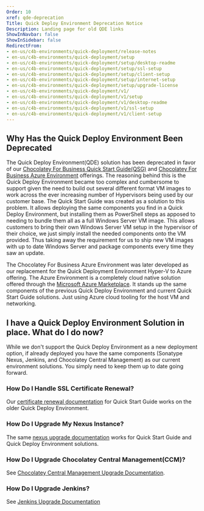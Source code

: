 ```yaml
---
Order: 10
xref: qde-deprecation
Title: Quick Deploy Environment Deprecation Notice
Description: Landing page for old QDE links
ShowInNavbar: false
ShowInSidebar: false
RedirectFrom:
- en-us/c4b-environments/quick-deployment/release-notes
- en-us/c4b-environments/quick-deployment/setup
- en-us/c4b-environments/quick-deployment/setup/desktop-readme
- en-us/c4b-environments/quick-deployment/setup/ssl-setup
- en-us/c4b-environments/quick-deployment/setup/client-setup
- en-us/c4b-environments/quick-deployment/setup/internet-setup
- en-us/c4b-environments/quick-deployment/setup/upgrade-license
- en-us/c4b-environments/quick-deployment/v1/
- en-us/c4b-environments/quick-deployment/v1/setup
- en-us/c4b-environments/quick-deployment/v1/desktop-readme
- en-us/c4b-environments/quick-deployment/v1/ssl-setup
- en-us/c4b-environments/quick-deployment/v1/client-setup
---
```


## Why Has the Quick Deploy Environment Been Deprecated

The Quick Deploy Environment(QDE) solution has been deprecated in favor of our [Chocolatey For Business Quick Start Guide(QSG)](xref:c4b-quick-start-guide) and [Chocolatey For Business Azure Environment](xref:c4b-azure) offerings. The reasoning behind this is the Quick Deploy Environment became too complex and cumbersome to support given the need to build out several different format VM images to work across the ever increasing number of Hypervisors being used by our customer base. The Quick Start Guide was created as a solution to this problem. It allows deploying the same components you find in a Quick Deploy Environment, but installing them as PowerShell steps as apposed to needing to bundle them all as a full Windows Server VM image. This allows customers to bring their own Windows Server VM setup in the hypervisor of their choice, we just simply install the needed components onto the VM provided. Thus taking away the requirement for us to ship new VM images with up to date Windows Server and package components every time they saw an update.

The Chocolatey For Business Azure Environment was later developed as our replacement for the Quick Deployment Environment Hyper-V to Azure offering. The Azure Environment is a completely cloud native solution offered through the [Microsoft Azure Marketplace](https://azuremarketplace.microsoft.com/en-us/marketplace/apps/chocolateysoftwareinc1605695330527.c4b_azure_qde). It stands up the same components of the previous Quick Deploy Environment and current Quick Start Guide solutions. Just using Azure cloud tooling for the host VM and networking.

## I have a Quick Deploy Environment Solution in place. What do I do now?

While we don't support the Quick Deploy Environment as a new deployment option, if already deployed you have the same components (Sonatype Nexus, Jenkins, and Chocolatey Central Management) as our current environment solutions. You simply need to keep them up to date going forward.

### How Do I Handle SSL Certificate Renewal?

Our [certificate renewal documentation](xref:quick-start-guide-cert-renewal) for Quick Start Guide works on the older Quick Deploy Environment.

### How Do I Upgrade My Nexus Instance?

The same [nexus upgrade documentation](xref:upgrade-nexus) works for Quick Start Guide and Quick Deploy Environment solutions.

### How Do I Upgrade Chocolatey Central Management(CCM)?

See [Chocolatey Central Management Upgrade Documentation](xref:ccm-upgrade).

### How Do I Upgrade Jenkins?

See [Jenkins Upgrade Documentation](xref:upgrade-jenkins)
